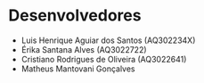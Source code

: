 # Desenvolvedores
- Luis Henrique Aguiar dos Santos (AQ302234X)
- Érika Santana Alves (AQ3022722)
- Cristiano Rodrigues de Oliveira (AQ3022641)
- Matheus Mantovani Gonçalves
